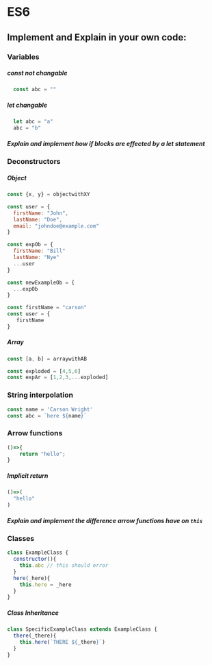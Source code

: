 # ES6
## Implement and Explain in your own code:
### Variables
##### const not changable
```javascript
  const abc = ""
```
##### let changable
```javascript
  let abc = "a"
  abc = "b"
```
##### Explain and implement how if blocks are effected by a let statement

### Deconstructors
##### Object
```javascript
const {x, y} = objectwithXY
```

```javascript
const user = {
  firstName: "John",
  lastName: "Doe",
  email: "johndoe@example.com"
}

const expOb = {
  firstName: "Bill"
  lastName: "Nye"
  ...user
}

const newExampleOb = {
  ...expOb
}

const firstName = "carson"
const user = {
   firstName
}
```

##### Array
```javascript
const [a, b] = arraywithAB
```

```javascript
const exploded = [4,5,6]
const expAr = [1,2,3,...exploded]
```

### String interpolation
```javascript
const name = 'Carson Wright'
const abc = `here ${name}`
```

### Arrow functions
```javascript
()=>{
    return "hello";
}
```
##### Implicit return
```javascript
()=>(
  "hello"
)
```
##### Explain and implement the difference arrow functions have on `this`

### Classes
```javascript
class ExampleClass {
  constructor(){
    this.abc // this should error
  }
  here(_here){
    this.here = _here
  }
}
```

##### Class Inheritance
```javascript
class SpecificExampleClass extends ExampleClass {
  there(_there){
    this.here(`THERE ${_there}`)
  }
}
```
